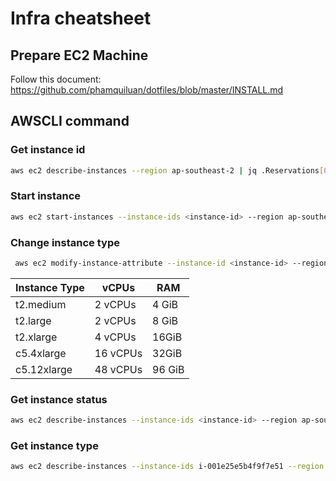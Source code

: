 # Infra cheatsheet

## Prepare EC2 Machine 

Follow this document: https://github.com/phamquiluan/dotfiles/blob/master/INSTALL.md

## AWSCLI command

### Get instance id 
```bash 
aws ec2 describe-instances --region ap-southeast-2 | jq .Reservations[0].Instances[0].InstanceId
```

### Start instance 
```bash 
aws ec2 start-instances --instance-ids <instance-id> --region ap-southeast-2
```

### Change instance type 
```bash
 aws ec2 modify-instance-attribute --instance-id <instance-id> --region ap-southeast-2 --instance-type "{\"Value\":\"c5.12xlarge\"}"
 ```
 
 | Instance Type | vCPUs    | RAM    |
|---------------|----------|--------|
| t2.medium     | 2 vCPUs  | 4 GiB  |
| t2.large      | 2 vCPUs  | 8 GiB  |
| t2.xlarge     | 4 vCPUs  | 16GiB  |
| c5.4xlarge    | 16 vCPUs | 32GiB  |
| c5.12xlarge   | 48 vCPUs | 96 GiB |

### Get instance status
```bash 
aws ec2 describe-instances --instance-ids <instance-id> --region ap-southeast-2 | jq .Reservations[0].Instances[0].State.Name
```

### Get instance type
```bash
aws ec2 describe-instances --instance-ids i-001e25e5b4f9f7e51 --region ap-southeast-2 | jq .Reservations[0].Instances[0].InstanceType
```
